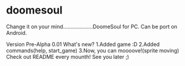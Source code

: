 # doomesoul
Change it on your mind....................DoomeSoul for PC. Can be port on Android.

Version Pre-Alpha 0.01
What's new?
1.Added game :D
2.Added commands(help, start_game)
3.Now, you can moooove!(sprite moving)
Check out README every mounth!
See you later ;)
